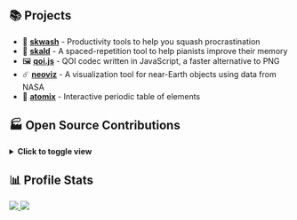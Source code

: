 ## 📚 Projects

- 🐛 [**skwash**](https://github.com/rickyc0626/skwash) - Productivity tools to help you squash procrastination
- 🎹 [**skald**](https://github.com/rickyc0626/skald) - A spaced-repetition tool to help pianists improve their memory
- 🖼️ [**qoi.js**](https://github.com/rickyc0626/qoi.js) - QOI codec written in JavaScript, a faster alternative to PNG
- ☄️ [**neoviz**](https://github.com/rickyc0626/neoviz) - A visualization tool for near-Earth objects using data from NASA
- 🧪 [**atomix**](https://github.com/RickyC0626/atomix) - Interactive periodic table of elements
<!-- - 🇵🇭 [**biro**](https://github.com/RickyC0626/biro)
  - A Bisaya-flavored programming language transpiled to C -->
<!-- - 🤖 [**PersonalGPT**](https://github.com/personalgpt/personalgpt) $\textsf{\color{orange} (on hiatus)}$
  - A feature-rich alternative to ChatGPT and TypingMind -->
<!-- - 📦 [**Vozel**](https://github.com/rickyc0626/vozel) $\textsf{\color{red} (early planning stage)}$
  - A voxel engine made by someone crazy enough to do it from scratch -->
<!-- - 🧠 [**Vibrainium**](https://github.com/rickyc0626/vibrainium) $\textsf{\color{red} (early planning stage)}$
  - A forum like StackOverflow for you and your future self -->

<h2>🏭 Open Source Contributions</h2>

<details>
  <summary><b>Click to toggle view</b></summary>
  <div align="left">
    <a href="https://github.com/liveblocks/liveblocks" title="liveblocks/liveblocks">
      <img src="https://github-readme-stats-rickyc0626.vercel.app/api/pin/?username=liveblocks&repo=liveblocks&theme=dark&hide_border=true&description_lines_count=2">
    </a>
    <a href="https://github.com/dotansimha/graphql-code-generator" title="dotansimha/graphql-code-generator">
      <img src="https://github-readme-stats-rickyc0626.vercel.app/api/pin/?username=dotansimha&repo=graphql-code-generator&theme=dark&hide_border=true&description_lines_count=2">
    </a>
    <a href="https://github.com/dotansimha/graphql-yoga" title="dotansimha/graphql-yoga">
      <img src="https://github-readme-stats-rickyc0626.vercel.app/api/pin/?username=dotansimha&repo=graphql-yoga&theme=dark&hide_border=true&description_lines_count=2">
    </a>
    <a href="https://github.com/boardgameio/boardgame.io" title="boardgameio/boardgame.io">
      <img src="https://github-readme-stats-rickyc0626.vercel.app/api/pin/?username=boardgameio&repo=boardgame.io&theme=dark&hide_border=true&description_lines_count=2">
    </a>
    <a href="https://github.com/questdb/questdb" title="questdb/questdb">
      <img src="https://github-readme-stats-rickyc0626.vercel.app/api/pin/?username=questdb&repo=questdb&theme=dark&hide_border=true&description_lines_count=2">
    </a>
    <a href="https://github.com/manimcommunity/manim" title="ManimCommunity/manim">
      <img src="https://github-readme-stats-rickyc0626.vercel.app/api/pin/?username=manimcommunity&repo=manim&theme=dark&hide_border=true&description_lines_count=2">
    </a>
    <a href="https://github.com/ManimCommunity/ManimPango" title="ManimCommunity/ManimPango">
      <img src="https://github-readme-stats-rickyc0626.vercel.app/api/pin/?username=manimcommunity&repo=manimpango&theme=dark&hide_border=true&description_lines_count=2">
    </a>
    <a href="https://github.com/discourse/discourse" title="discourse/discourse">
      <img src="https://github-readme-stats-rickyc0626.vercel.app/api/pin/?username=discourse&repo=discourse&theme=dark&hide_border=true&description_lines_count=2">
    </a>
    <a href="https://github.com/discourse/discourse-data-explorer" title="discourse/discourse-data-explorer">
      <img src="https://github-readme-stats-rickyc0626.vercel.app//api/pin/?username=discourse&repo=discourse-data-explorer&theme=dark&hide_border=true&description_lines_count=2">
    </a>
  </div>
</details>

## 📊 Profile Stats

<a href="https://git.io/streak-stats">
  <img src="https://streak-stats.demolab.com?user=rickyc0626&theme=dark&hide_border=true">
</a>
<a href="https://github.com/anuraghazra/github-readme-stats">
  <img src="https://github-readme-stats-rickyc0626.vercel.app/api?username=rickyc0626&show_icons=true&theme=dark&hide_border=true&count_private=true&show=prs_merged_percentage">
</a>
